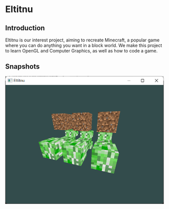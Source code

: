 # Eltitnu

## Introduction

Eltitnu is our interest project, aiming to recreate Minecraft, a popular game where you can do anything you want in a block world. We make this project to learn OpenGL and Computer Graphics, as well as how to code a game. 

## Snapshots

![ss](snapshot.png)